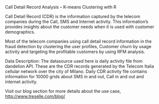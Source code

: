 Call Detail Record Analysis –  K-means Clustering with R

Call Detail Record (CDR) is the information captured by the telecom companies during the Call, SMS and Internet activity. This information’s provides insights about the customer needs when it is used with customer demographics. 

Most of the telecom companies using call detail record information in the fraud detection by clustering the user profiles, Customer churn by usage activity and targeting the profitable customers by using RFM analysis.

Data Description:
The datasource used here is daily activity file from dandelion API. These are the CDR records generated by the Telecom Italia cellular network over the city of Milano. Daily CDR activity file contains information for 10000 grids about SMS in and out, Call in and out and internet activity. 

Visit our blog section for more details about the use case, http://www.treselle.com/blog/
